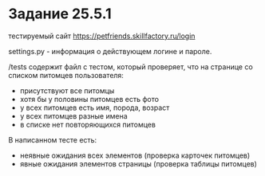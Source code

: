 #  Задание 25.5.1 #

тестируемый сайт https://petfriends.skillfactory.ru/login

settings.py - информация о действующем логине и пароле.

/tests содержит файл с тестом, который проверяет, что на странице со списком питомцев пользователя:
- присутствуют все питомцы
- хотя бы у половины питомцев есть фото
- у всех питомцев есть имя, порода, возраст
- у всех питомцев разные имена
- в списке нет повторяющихся питомцев

В написанном тесте есть:
- неявные ожидания всех элементов (проверка карточек питомцев)
- явные ожидания элементов страницы (проверка таблицы питомцев)

